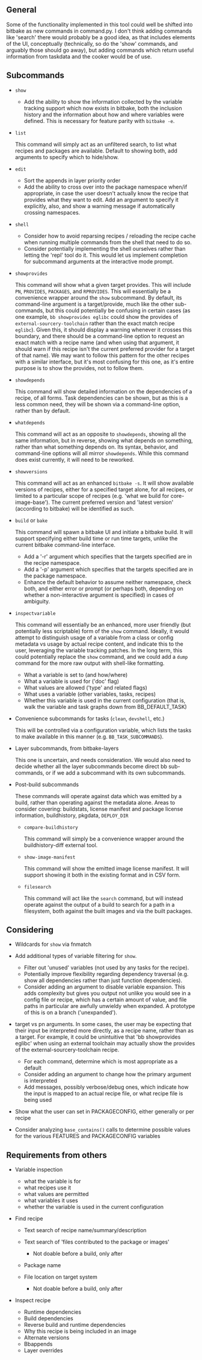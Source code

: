 General
-------

Some of the functionality implemented in this tool could well be shifted into
bitbake as new commands in command.py. I don't think adding commands like
'search' there would probably be a good idea, as that includes elements of the
UI, conceptually (technically, so do the 'show' commands, and arguably those
should go away), but adding commands which return useful information from
taskdata and the cooker would be of use.


Subcommands
-----------

- `show`

    - Add the ability to show the information collected by the variable
      tracking support which now exists in bitbake, both the inclusion history
      and the information about how and where variables were defined. This is
      necessary for feature parity with `bitbake -e`.

- `list`

  This command will simply act as an unfiltered search, to list what recipes
  and packages are available. Default to showing both, add arguments to
  specify which to hide/show.

- `edit`

    - Sort the appends in layer priority order
    - Add the ability to cross over into the package namespace when/if
      appropriate, in case the user doesn't actually know the recipe that
      provides what they want to edit. Add an argument to specify it explicitly,
      also, and show a warning message if automatically crossing namespaces.

- `shell`

    - Consider how to avoid reparsing recipes / reloading the recipe cache
      when running multiple commands from the shell that need to do so.
    - Consider potentially implementing the shell ourselves rather than
      letting the 'repl' tool do it. This would let us implement completion
      for subcommand arguments at the interactive mode prompt.

- `showprovides`

  This command will show what a given target provides. This will include `PN`,
  `PROVIDES`, `PACKAGES`, and `RPROVIDES`. This will essentially be
  a convenience wrapper around the `show` subcommand. By default, its
  command-line argument is a target/provide, much like the other sub-commands,
  but this could potentially be confusing in certain cases (as one example,
  `bb showprovides eglibc` could show the provides of
  `external-sourcery-toolchain` rather than the exact match recipe `eglibc`).
  Given this, it should display a warning whenever it crosses this boundary,
  and there should be a command-line option to request an exact match with
  a recipe name (and when using that argument, it should warn if this recipe
  isn't the current preferred provider for a target of that name). We may want
  to follow this pattern for the other recipes with a similar interface, but
  it's most confusing for this one, as it's entire purpose is to show the
  provides, not to follow them.

- `showdepends`

  This command will show detailed information on the dependencies of
  a recipe, of all forms. Task dependencies can be shown, but as this is
  a less common need, they will be shown via a command-line option, rather
  than by default.

- `whatdepends`

  This command will act as an opposite to `showdepends`, showing all the
  same information, but in reverse, showing what depends on something,
  rather than what something depends on. Its syntax, behavior, and
  command-line options will all mirror `showdepends`. While this command
  does exist currently, it will need to be reworked.

- `showversions`

  This command will act as an enhanced `bitbake -s`. It will show available
  versions of recipes, either for a specified target alone, for all recipes,
  or limited to a particular scope of recipes (e.g. 'what we build for
  core-image-base'). The current preferred version and 'latest version'
  (according to bitbake) will be identified as such.

- `build` or `bake`

  This command will spawn a bitbake UI and initiate a bitbake build. It
  will support specifying either build time or run time targets, unlike
  the current bitbake command-line interface.

  - Add a '-r' argument which specifies that the targets specified are in
    the recipe namespace.
  - Add a '-p' argument which specifies that the targets specified are in
    the package namespace.
  - Enhance the default behavior to assume neither namespace, check both,
    and either error or prompt (or perhaps both, depending on whether
    a non-interactive argument is specified) in cases of ambiguity.

- `inspectvariable`

  This command will essentially be an enhanced, more user friendly (but
  potentially less scriptable) form of the `show` command. Ideally, it would
  attempt to distinguish usage of a variable from a class or config metadata
  vs usage by actual recipe content, and indicate this to the user, leveraging
  the variable tracking patches. In the long term, this could potentially
  replace the `show` command, and we could add a `dump` command for the more
  raw output with shell-like formatting.

    - What a variable is set to (and how/where)
    - What a variable is used for ('doc' flag)
    - What values are allowed ('type' and related flags)
    - What uses a variable (other variables, tasks, recipes)
    - Whether this variable is used in the current configuration (that is,
      walk the variable and task graphs down from BB_DEFAULT_TASK)

- Convenience subcommands for tasks (`clean`, `devshell`, etc.)

  This will be controlled via a configuration variable, which lists the
  tasks to make available in this manner (e.g. `BB_TASK_SUBCOMMANDS`).

- Layer subcommands, from bitbake-layers

  This one is uncertain, and needs consideration. We would also need to
  decide whether all the layer subcommands become direct bb sub-commands,
  or if we add a subcommand with its own subcommands.

- Post-build subcommands

  These commands will operate against data which was emitted by a build,
  rather than operating against the metadata alone. Areas to consider
  covering: buildstats, license manifest and package license information,
  buildhistory, pkgdata, `DEPLOY_DIR`

    - `compare-buildhistory`

      This command will simply be a convenience wrapper around the
      buildhistory-diff external tool.

    - `show-image-manifest`

      This command will show the emitted image license manifest. It will
      support showing it both in the existing format and in CSV form.

    - `filesearch`

      This command will act like the `search` command, but will instead
      operate against the output of a build to search for a path in
      a filesystem, both against the built images and via the built packages.


Considering
-----------

- Wildcards for `show` via fnmatch
- Add additional types of variable filtering for `show`.

    - Filter out 'unused' variables (not used by any tasks for the recipe).
    - Potentially improve flexibility regarding dependency traversal (e.g.
      show all dependencies rather than just function dependencies).
    - Consider adding an argument to disable variable expansion. This adds
      complexity but gives you output not unlike you would see in a config
      file or recipe, which has a certain amount of value, and file paths in
      particular are awfully unwieldy when expanded. A prototype of this is on
      a branch ('unexpanded').

- target vs pn arguments. In some cases, the user may be expecting that their
  input be interpreted more directly, as a recipe name, rather than as
  a target. For example, it could be unintuitive that 'bb showprovides eglibc'
  when using an external toolchain may actually show the provides of the
  external-sourcery-toolchain recipe.

    - For each command, determine which is most appropriate as a default
    - Consider adding an argument to change how the primary argument is
      interpreted
    - Add messages, possibly verbose/debug ones, which indicate how the input
      is mapped to an actual recipe file, or what recipe file is being used

- Show what the user can set in PACKAGECONFIG, either generally or per recipe
- Consider analyzing `base_contains()` calls to determine possible values for
  the various FEATURES and PACKAGECONFIG variables


Requirements from others
------------------------

- Variable inspection

    - what the variable is for
    - what recipes use it
    - what values are permitted
    - what variables it uses
    - whether the variable is used in the current configuration

- Find recipe

    - Text search of recipe name/summary/description
    - Text search of 'files contributed to the package or images'

        - Not doable before a build, only after

    - Package name
    - File location on target system

        - Not doable before a build, only after

- Inspect recipe

    - Runtime dependencies
    - Build dependencies
    - Reverse build and runtime dependencies
    - Why this recipe is being included in an image
    - Alternate versions
    - Bbappends
    - Layer overrides
